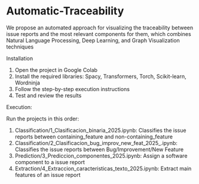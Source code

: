# Automatic-Traceability
We propose an automated approach for visualizing the traceability between issue reports and the most relevant components for them, which combines Natural Language Processing, Deep Learning, and Graph Visualization techniques 

Installation
1. Open the project in Google Colab
2. Install the required libraries: Spacy, Transformers, Torch, Scikit-learn, Wordninja
3. Follow the step-by-step execution instructions
4. Test and review the results


Execution:

Run the projects in this order:

1. Classification/1_Clasificacion_binaria_2025.ipynb: Classifies the issue reports between containing_feature and non-containing_feature
2. Classification/2_Clasificacion_bug_improv_new_feat_2025_.ipynb: Classifies the issue reports between Bug/Improvement/New Feature
3. Prediction/3_Prediccion_componentes_2025.ipynb: Assign a software component to a issue report
4. Extraction/4_Extraccion_caracteristicas_texto_2025.ipynb: Extract main features of an issue report
